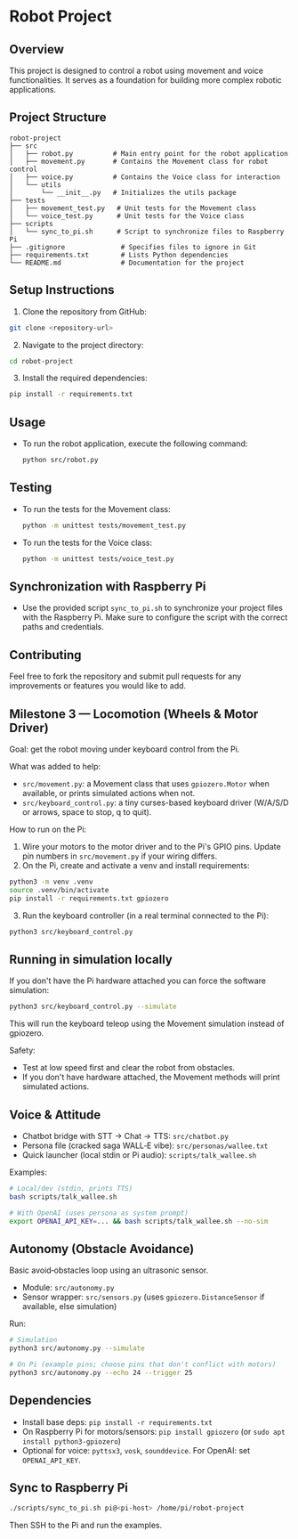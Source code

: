 # Robot Project

## Overview
This project is designed to control a robot using movement and voice functionalities. It serves as a foundation
for building more complex robotic applications.

## Project Structure
```
robot-project
├── src
│   ├── robot.py          # Main entry point for the robot application
│   ├── movement.py       # Contains the Movement class for robot control
│   ├── voice.py          # Contains the Voice class for interaction
│   └── utils
│       └── __init__.py   # Initializes the utils package
├── tests
│   ├── movement_test.py   # Unit tests for the Movement class
│   └── voice_test.py      # Unit tests for the Voice class
├── scripts
│   └── sync_to_pi.sh      # Script to synchronize files to Raspberry Pi
├── .gitignore              # Specifies files to ignore in Git
├── requirements.txt        # Lists Python dependencies
└── README.md               # Documentation for the project
```

## Setup Instructions
1. Clone the repository from GitHub:
  ```bash
  git clone <repository-url>
  ```
2. Navigate to the project directory:
  ```bash
  cd robot-project
  ```
3. Install the required dependencies:
  ```bash
  pip install -r requirements.txt
  ```

## Usage
- To run the robot application, execute the following command:
  ```bash
  python src/robot.py
  ```

## Testing
- To run the tests for the Movement class:
  ```bash
  python -m unittest tests/movement_test.py
  ```
- To run the tests for the Voice class:
  ```bash
  python -m unittest tests/voice_test.py
  ```

## Synchronization with Raspberry Pi
- Use the provided script `sync_to_pi.sh` to synchronize your project files with the Raspberry Pi. Make sure to
  configure the script with the correct paths and credentials.

## Contributing
Feel free to fork the repository and submit pull requests for any improvements or features you would like to add.

## Milestone 3 — Locomotion (Wheels & Motor Driver)

Goal: get the robot moving under keyboard control from the Pi.

What was added to help:
- `src/movement.py`: a Movement class that uses `gpiozero.Motor` when available, or prints simulated actions when not.
- `src/keyboard_control.py`: a tiny curses-based keyboard driver (W/A/S/D or arrows, space to stop, q to quit).

How to run on the Pi:
1. Wire your motors to the motor driver and to the Pi's GPIO pins. Update pin numbers in `src/movement.py` if your wiring differs.
2. On the Pi, create and activate a venv and install requirements:
  ```bash
  python3 -m venv .venv
  source .venv/bin/activate
  pip install -r requirements.txt gpiozero
  ```
3. Run the keyboard controller (in a real terminal connected to the Pi):
  ```bash
  python3 src/keyboard_control.py
  ```
Running in simulation locally
---------------------------
If you don't have the Pi hardware attached you can force the software simulation:

```bash
python3 src/keyboard_control.py --simulate
```

This will run the keyboard teleop using the Movement simulation instead of gpiozero.

Safety:
- Test at low speed first and clear the robot from obstacles.
- If you don't have hardware attached, the Movement methods will print simulated actions.

## Voice & Attitude
- Chatbot bridge with STT → Chat → TTS: `src/chatbot.py`
- Persona file (cracked saga WALL‑E vibe): `src/personas/wallee.txt`
- Quick launcher (local stdin or Pi audio): `scripts/talk_wallee.sh`

Examples:
```bash
# Local/dev (stdin, prints TTS)
bash scripts/talk_wallee.sh

# With OpenAI (uses persona as system prompt)
export OPENAI_API_KEY=... && bash scripts/talk_wallee.sh --no-sim
```

## Autonomy (Obstacle Avoidance)
Basic avoid‑obstacles loop using an ultrasonic sensor.

- Module: `src/autonomy.py`
- Sensor wrapper: `src/sensors.py` (uses `gpiozero.DistanceSensor` if available, else simulation)

Run:
```bash
# Simulation
python3 src/autonomy.py --simulate

# On Pi (example pins; choose pins that don't conflict with motors)
python3 src/autonomy.py --echo 24 --trigger 25
```

## Dependencies
- Install base deps: `pip install -r requirements.txt`
- On Raspberry Pi for motors/sensors: `pip install gpiozero` (or `sudo apt install python3-gpiozero`)
- Optional for voice: `pyttsx3`, `vosk`, `sounddevice`. For OpenAI: set `OPENAI_API_KEY`.

## Sync to Raspberry Pi
```bash
./scripts/sync_to_pi.sh pi@<pi-host> /home/pi/robot-project
```
Then SSH to the Pi and run the examples.
